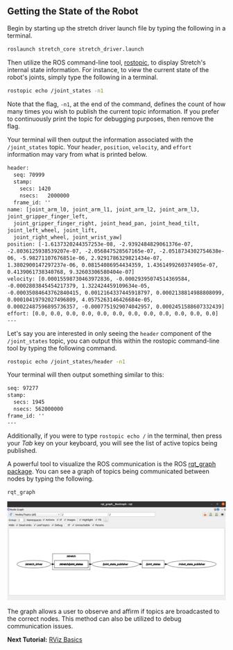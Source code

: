 ## Getting the State of the Robot

Begin by starting up the stretch driver launch file by typing the following in a terminal.
```bash
roslaunch stretch_core stretch_driver.launch
```

Then utilize the ROS command-line tool, [rostopic](http://wiki.ros.org/rostopic), to display Stretch's internal state information. For instance, to view the current state of the robot's joints, simply type the following in a terminal.
```bash
rostopic echo /joint_states -n1
```
Note that the flag, `-n1`, at the end of the command, defines the count of how many times you wish to publish the current topic information. If you prefer to continuously print the topic for debugging purposes, then remove the flag.

Your terminal will then output the information associated with the `/joint_states` topic. Your `header`, `position`, `velocity`, and `effort` information may vary from what is printed below.
```
header:
  seq: 70999
  stamp:
    secs: 1420
    nsecs:   2000000
  frame_id: ''
name: [joint_arm_l0, joint_arm_l1, joint_arm_l2, joint_arm_l3, joint_gripper_finger_left,
  joint_gripper_finger_right, joint_head_pan, joint_head_tilt, joint_left_wheel, joint_lift,
  joint_right_wheel, joint_wrist_yaw]
position: [-1.6137320244357253e-08, -2.9392484829061376e-07, -2.8036125938539207e-07, -2.056847528567165e-07, -2.0518734302754638e-06, -5.98271107676851e-06, 2.9291786329821434e-07, 1.3802900147297237e-06, 0.08154086954434359, 1.4361499260374905e-07, 0.4139061738340768, 9.32603306580404e-07]
velocity: [0.00015598730463972836, -0.00029395074514369584, -0.0002803845454217379, 1.322424459109634e-05, -0.00035084643762840415, 0.0012164337445918797, 0.0002138814988808099, 0.00010419792027496809, 4.0575263146426684e-05, 0.00022487596895736357, -0.0007751929074042957, 0.0002451588607332439]
effort: [0.0, 0.0, 0.0, 0.0, 0.0, 0.0, 0.0, 0.0, 0.0, 0.0, 0.0, 0.0]
---
```

Let's say you are interested in only seeing the `header` component of the `/joint_states` topic, you can output this within the rostopic command-line tool by typing the following command.
```bash
rostopic echo /joint_states/header -n1
```
Your terminal will then output something similar to this:

```
seq: 97277
stamp:
  secs: 1945
  nsecs: 562000000
frame_id: ''
---
```

Additionally, if you were to type `rostopic echo /` in the terminal, then press your *Tab* key on your keyboard, you will see the list of active topics being published.

A powerful tool to visualize the ROS communication is the ROS [rqt_graph package](http://wiki.ros.org/rqt_graph). You can see a graph of topics being communicated between nodes by typing the following.

```
rqt_graph
```
![image](images/rqt_graph.png)

The graph allows a user to observe and affirm if topics are broadcasted to the correct nodes. This method can also be utilized to debug communication issues.

**Next Tutorial:** [RViz Basics](rviz_basics.md)
